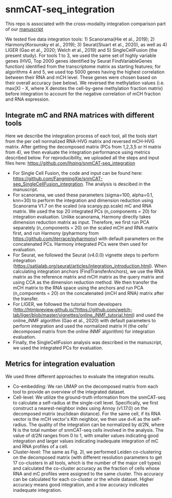 # snmCAT-seq_integration

This repo is associated with the cross-modality integration comparison part of our [manuscript](http://dx.doi.org/10.1101/2019.12.11.873398)

We tested five data integration tools: 1) Scanorama(Hie et al., 2019); 2) Harmony(Korsunsky et al., 2019); 3) Seurat(Stuart et al., 2020), as well as 4) LIGER (Gao et al., 2020; Welch et al., 2019) and 5) SingleCellFusion (the present study). For tools 1 to 3, we used the same set of highly variable genes (HVG, Top 2000 genes identified by Seurat FindVariableGenes function) identified from the transcriptome matrix as starting features; for algorithms 4 and 5, we used top 5000 genes having the highest correlation between their RNA and mCH level. These genes were chosen based on their overall accuracy (see below). We reversed the methylation values (i.e. max(X) - X, where X denotes the cell-by-gene methylation fraction matrix) before integration to account for the negative correlation of mCH fraction and RNA expression.

## Integrate mC and RNA matrices with different tools

Here we describe the integration process of each tool, all the tools start from the per cell normalized RNA-HVG matrix and reversed mCH-HVG matrix. After getting the decomposed matrix (PCs from 1,2,3,5 or H matrix from 4), we then evaluate the integration performance using metrics described below. For reproducibility, we uploaded all the steps and input files here: https://github.com/lhqing/snmCAT-seq_integration

- For Single Cell Fusion, the code and input can be found here: https://github.com/FangmingXie/snmCAT-seq_SingleCellFusion_integration. The analysis is descibed in the manuscript.
- For scanorama, we used these parameters (sigma=100, alpha=0.1, knn=30) to perform the integration and dimension reduction using Scanorama V1.7 on the scaled (via scanpy.pp.scale) mC and RNA matrix. We used the top 20 integrated PCs (n_components = 20) for integration evaluation.
Unlike scanorama, Harmony directly takes dimension reduction matrix as input. Therefore, we first run PCA separately (n_components = 20) on the scaled mCH and RNA matrix first, and run Harmony (pyharmony from https://github.com/jterrace/pyharmony) with default parameters on the concatenated PCs. Harmony integrated PCs were then used for evaluation.
- For Seurat, we followed the Seurat (v4.0.0) vignette steps to perform integration (https://satijalab.org/seurat/articles/integration_introduction.html). When calculating integration anchors (FindTransferAnchors), we use the RNA matrix as the reference matrix and mCH matrix as the query matrix and using CCA as the dimension reduction method. We then transfer the mCH matrix to the RNA space using the anchors and run PCA (n_components = 20) on the concatenated (mCH and RNA) matrix after the transfer.
- For LIGER, we followed the tutorial from developers (http://htmlpreview.github.io/?https://github.com/welch-lab/liger/blob/master/vignettes/online_iNMF_tutorial.html) and used the online_iNMF algorithm (Gao et al., 2020) with default parameters to perform integration and used the normalized matrix H (the cells’ decomposed matrix from the online iNMF algorithm) for integration evaluation.
- Finally, the SingleCellFusion analysis was described in the manuscript, we used the integrated PCs for evaluation.

## Metrics for integration evaluation

We used three different approaches to evaluate the integration results. 
- Co-embedding: We ran UMAP on the decomposed matrix from each tool to provide an overview of the integrated dataset.
- Cell-level: We utilize the ground-truth information from the snmCAT-seq to calculate a self-radius at the single-cell level. Specifically, we first construct a nearest-neighbor index using Annoy (v1.17.0) on the decomposed matrix (euclidean distance). For the same cell, if its RNA vector is the mCH vector's Kth neighbor, we then use d=K as the self-radius. The quality of the integration can be normalized by d/2N, where N is the total number of snmCAT-seq cells involved in the analysis. The value of d/2N ranges from 0 to 1, with smaller values indicating good integration and larger values indicating inadequate integration of mC and RNA profiles of a cell.
- Cluster-level: The same as Fig. 2I, we performed Leiden co-clustering on the decomposed matrix (with different resolution parameters to get 17 co-clusters in all tools, which is the number of the major cell types) and calculated the co-cluster accuracy as the fraction of cells whose RNA and mC profiles were assigned to the same cluster. This accuracy can be calculated for each co-cluster or the whole dataset. Higher accuracy means good integration, and a low accuracy indicates inadequate integration. 
